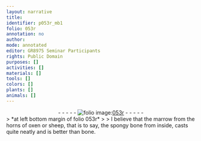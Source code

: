 ```yaml
---
layout: narrative
title: 
identifier: p053r_mb1
folio: 053r
annotation: no
author:
mode: annotated
editor: GR8975 Seminar Participants
rights: Public Domain
purposes: []
activities: []
materials: []
tools: []
colors: []
plants: []
animals: []
---
```


 <div class="folio" align="center">- - - - - <a href="http://gallica.bnf.fr/ark:/12148/btv1b10500001g/f111.image" target="_blank"><img src="https://cu-mkp.github.io/GR8975-edition/assets/photo-icon.png" alt="folio image: " style="display:inline-block; margin-bottom:-3px;"/>053r</a> - - - - - </div> 
> *at left bottom margin of folio 053r*
> 
> I believe that the marrow from the horns of oxen or sheep, that is to say, the spongy bone from inside, casts quite neatly and is better than bone.
 